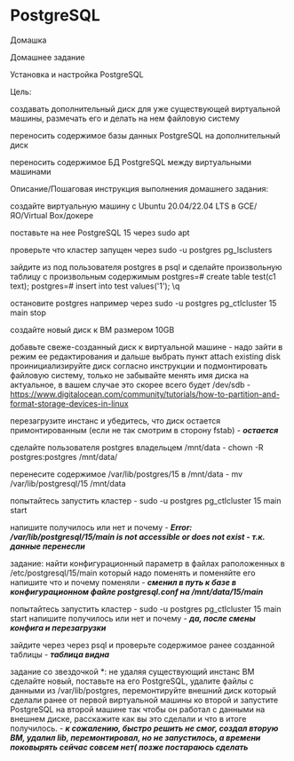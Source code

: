 # PostgreSQL
Домашка

Домашнее задание

Установка и настройка PostgreSQL


Цель:

создавать дополнительный диск для уже существующей виртуальной машины, размечать его и делать на нем файловую систему

переносить содержимое базы данных PostgreSQL на дополнительный диск

переносить содержимое БД PostgreSQL между виртуальными машинами

Описание/Пошаговая инструкция выполнения домашнего задания:

создайте виртуальную машину c Ubuntu 20.04/22.04 LTS в GCE/ЯО/Virtual Box/докере

поставьте на нее PostgreSQL 15 через sudo apt

проверьте что кластер запущен через sudo -u postgres pg_lsclusters

зайдите из под пользователя postgres в psql и сделайте произвольную таблицу с произвольным содержимым
postgres=# create table test(c1 text);
postgres=# insert into test values('1');
\q

остановите postgres например через sudo -u postgres pg_ctlcluster 15 main stop

создайте новый диск к ВМ размером 10GB

добавьте свеже-созданный диск к виртуальной машине - надо зайти в режим ее редактирования и дальше выбрать пункт attach existing disk
проинициализируйте диск согласно инструкции и подмонтировать файловую систему, только не забывайте менять имя диска на актуальное, 
в вашем случае это скорее всего будет /dev/sdb - https://www.digitalocean.com/community/tutorials/how-to-partition-and-format-storage-devices-in-linux

перезагрузите инстанс и убедитесь, что диск остается примонтированным (если не так смотрим в сторону fstab) - 
***остается***

сделайте пользователя postgres владельцем /mnt/data - chown -R postgres:postgres /mnt/data/

перенесите содержимое /var/lib/postgres/15 в /mnt/data - mv /var/lib/postgresql/15 /mnt/data

попытайтесь запустить кластер - sudo -u postgres pg_ctlcluster 15 main start

напишите получилось или нет и почему - 
***Error: /var/lib/postgresql/15/main is not accessible or does not exist -  т.к. данные перенесли*** 

задание: найти конфигурационный параметр в файлах раположенных в /etc/postgresql/15/main который надо поменять и поменяйте его 
напишите что и почему поменяли - 
***сменил в путь к базе в конфигурационном файле postgresql.conf на /mnt/data/15/main***

попытайтесь запустить кластер - sudo -u postgres pg_ctlcluster 15 main start
напишите получилось или нет и почему - 
***да, после смены конфига и перезагрузки***

зайдите через через psql и проверьте содержимое ранее созданной таблицы - 
***таблица видна***

задание со звездочкой *: не удаляя существующий инстанс ВМ сделайте новый, поставьте на его PostgreSQL, удалите файлы с данными из /var/lib/postgres, 
перемонтируйте внешний диск который сделали ранее от первой виртуальной машины ко второй и запустите PostgreSQL на второй машине так чтобы он работал с данными на внешнем диске, 
расскажите как вы это сделали и что в итоге получилось. - 
***к сожалению, быстро решить не смог, создал вторую ВМ, удалил lib, перемонтировал, но не запустилось, а времени поковырять сейчас совсем нет( позже постараюсь сделать***
